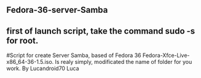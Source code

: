 ## Fedora-36-server-Samba
## first of launch script, take the command sudo -s for root. 
#Script for create Server Samba, based of Fedora 36 Fedora-Xfce-Live-x86_64-36-1.5.iso. Is realy simply, modificated the name of folder for you work. By Lucandroid70 Luca  
